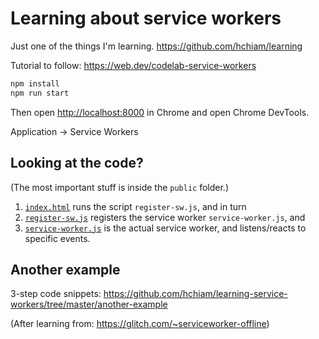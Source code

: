 # Learning about service workers

Just one of the things I'm learning. <https://github.com/hchiam/learning>

Tutorial to follow: <https://web.dev/codelab-service-workers>

```bash
npm install
npm run start
```

Then open <http://localhost:8000> in Chrome and open Chrome DevTools.

Application -> Service Workers

## Looking at the code?

(The most important stuff is inside the `public` folder.)

1. [`index.html`](https://github.com/hchiam/learning-service-workers/blob/master/public/index.html) runs the script `register-sw.js`, and in turn
2. [`register-sw.js`](https://github.com/hchiam/learning-service-workers/blob/master/public/register-sw.js) registers the service worker `service-worker.js`, and
3. [`service-worker.js`](https://github.com/hchiam/learning-service-workers/blob/master/public/service-worker.js) is the actual service worker, and listens/reacts to specific events.

## Another example

3-step code snippets: <https://github.com/hchiam/learning-service-workers/tree/master/another-example>

(After learning from: <https://glitch.com/~serviceworker-offline>)
